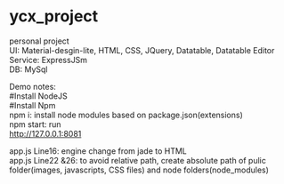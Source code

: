# ycx_project
personal project\
UI: Material-desgin-lite, HTML, CSS, JQuery, Datatable, Datatable Editor\
Service: ExpressJSm\
DB: MySql

Demo notes:\
#Install NodeJS\
#Install Npm\
npm i: install node modules based on package.json(extensions)\
npm start: run\
http://127.0.0.1:8081

app.js Line16: engine change from jade to HTML\
app.js Line22 &26: to avoid relative path, create absolute path of pulic folder(images, javascripts, CSS files) and node folders(node_modules)
